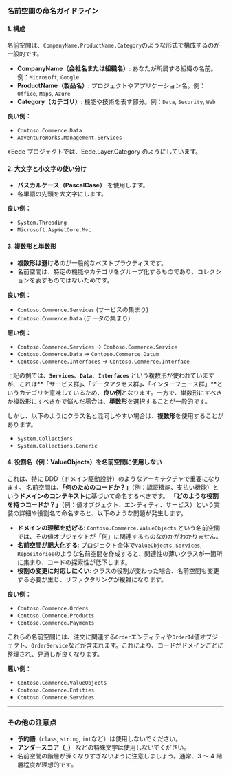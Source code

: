 ### **名前空間の命名ガイドライン**

#### **1. 構成**

名前空間は、`CompanyName.ProductName.Category`のような形式で構成するのが一般的です。

- **CompanyName（会社名または組織名）**: あなたが所属する組織の名前。例：`Microsoft`, `Google`
- **ProductName（製品名）**: プロジェクトやアプリケーション名。例：`Office`, `Maps`, `Azure`
- **Category（カテゴリ）**: 機能や技術を表す部分。例：`Data`, `Security`, `Web`

**良い例：**

- `Contoso.Commerce.Data`
- `AdventureWorks.Management.Services`

※Eede プロジェクトでは、Eede.Layer.Category のようにしています。

#### **2. 大文字と小文字の使い分け**

- **パスカルケース（PascalCase）** を使用します。
- 各単語の先頭を大文字にします。

**良い例：**

- `System.Threading`
- `Microsoft.AspNetCore.Mvc`

#### **3. 複数形と単数形**

- **複数形は避ける**のが一般的なベストプラクティスです。
- 名前空間は、特定の機能やカテゴリをグループ化するものであり、コレクションを表すものではないためです。

**良い例：**

- `Contoso.Commerce.Services` (サービスの集まり)
- `Contoso.Commerce.Data` (データの集まり)

**悪い例：**

- `Contoso.Commerce.Services` -> `Contoso.Commerce.Service`
- `Contoso.Commerce.Data` -> `Contoso.Commerce.Datum`
- `Contoso.Commerce.Interfaces` -> `Contoso.Commerce.Interface`

上記の例では、**`Services`**、**`Data`**、**`Interfaces`** という複数形が使われていますが、これは**「サービス群」**、**「データアクセス群」**、**「インターフェース群」**というカテゴリを意味しているため、**良い例**となります。一方で、単数形にすべきか複数形にすべきかで悩んだ場合は、**単数形**を選択することが一般的です。

しかし、以下のようにクラス名と混同しやすい場合は、**複数形**を使用することがあります。

- `System.Collections`
- `System.Collections.Generic`

#### **4. 役割名（例：ValueObjects）を名前空間に使用しない**

これは、特に DDD（ドメイン駆動設計）のようなアーキテクチャで重要になります。
名前空間は、**「何のためのコードか？」**（例：認証機能、支払い機能）という**ドメインのコンテキスト**に基づいて命名するべきです。
**「どのような役割を持つコードか？」**（例：値オブジェクト、エンティティ、サービス）という実装の詳細や役割名で命名すると、以下のような問題が発生します。

- **ドメインの理解を妨げる**: `Contoso.Commerce.ValueObjects` という名前空間では、その値オブジェクトが「何」に関連するものなのかがわかりません。
- **名前空間が肥大化する**: プロジェクト全体で`ValueObjects`, `Services`, `Repositories`のような名前空間を作成すると、関連性の薄いクラスが一箇所に集まり、コードの探索性が低下します。
- **役割の変更に対応しにくい**: クラスの役割が変わった場合、名前空間も変更する必要が生じ、リファクタリングが複雑になります。

**良い例：**

- `Contoso.Commerce.Orders`
- `Contoso.Commerce.Products`
- `Contoso.Commerce.Payments`

これらの名前空間には、注文に関連する`Order`エンティティや`OrderId`値オブジェクト、`OrderService`などが含まれます。これにより、コードがドメインごとに整理され、見通しが良くなります。

**悪い例：**

- `Contoso.Commerce.ValueObjects`
- `Contoso.Commerce.Entities`
- `Contoso.Commerce.Services`

---

### **その他の注意点**

- **予約語**（`class`, `string`, `int`など）は使用しないでください。
- **アンダースコア（\_）** などの特殊文字は使用しないでください。
- 名前空間の階層が深くなりすぎないように注意しましょう。通常、3 ～ 4 階層程度が理想的です。
